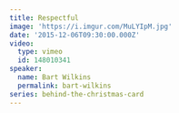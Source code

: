 ```yaml
---
title: Respectful
image: 'https://i.imgur.com/MuLYIpM.jpg'
date: '2015-12-06T09:30:00.000Z'
video:
  type: vimeo
  id: 148010341
speaker:
  name: Bart Wilkins
  permalink: bart-wilkins
series: behind-the-christmas-card
---
```


